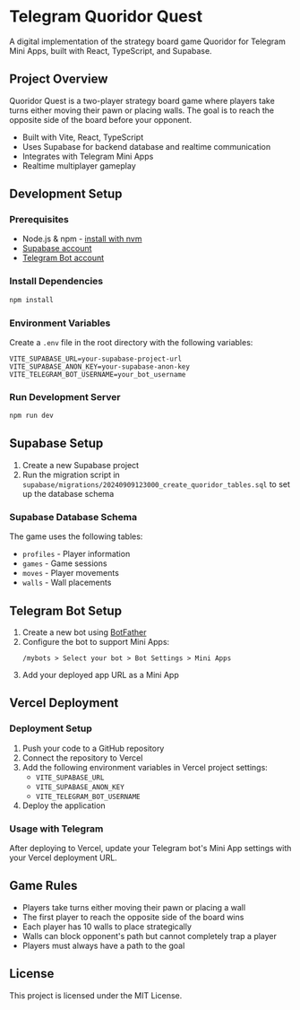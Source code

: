 # Telegram Quoridor Quest

A digital implementation of the strategy board game Quoridor for Telegram Mini Apps, built with React, TypeScript, and Supabase.

## Project Overview

Quoridor Quest is a two-player strategy board game where players take turns either moving their pawn or placing walls. The goal is to reach the opposite side of the board before your opponent.

- Built with Vite, React, TypeScript
- Uses Supabase for backend database and realtime communication
- Integrates with Telegram Mini Apps
- Realtime multiplayer gameplay

## Development Setup

### Prerequisites

- Node.js & npm - [install with nvm](https://github.com/nvm-sh/nvm#installing-and-updating)
- [Supabase account](https://supabase.com/)
- [Telegram Bot account](https://core.telegram.org/bots#creating-a-new-bot)

### Install Dependencies

```sh
npm install
```

### Environment Variables

Create a `.env` file in the root directory with the following variables:

```
VITE_SUPABASE_URL=your-supabase-project-url
VITE_SUPABASE_ANON_KEY=your-supabase-anon-key
VITE_TELEGRAM_BOT_USERNAME=your_bot_username
```

### Run Development Server

```sh
npm run dev
```

## Supabase Setup

1. Create a new Supabase project
2. Run the migration script in `supabase/migrations/20240909123000_create_quoridor_tables.sql` to set up the database schema

### Supabase Database Schema

The game uses the following tables:
- `profiles` - Player information
- `games` - Game sessions
- `moves` - Player movements
- `walls` - Wall placements

## Telegram Bot Setup

1. Create a new bot using [BotFather](https://t.me/botfather)
2. Configure the bot to support Mini Apps:
   ```
   /mybots > Select your bot > Bot Settings > Mini Apps
   ```
3. Add your deployed app URL as a Mini App

## Vercel Deployment

### Deployment Setup

1. Push your code to a GitHub repository
2. Connect the repository to Vercel
3. Add the following environment variables in Vercel project settings:
   - `VITE_SUPABASE_URL`
   - `VITE_SUPABASE_ANON_KEY`
   - `VITE_TELEGRAM_BOT_USERNAME`
4. Deploy the application

### Usage with Telegram

After deploying to Vercel, update your Telegram bot's Mini App settings with your Vercel deployment URL.

## Game Rules

- Players take turns either moving their pawn or placing a wall
- The first player to reach the opposite side of the board wins
- Each player has 10 walls to place strategically
- Walls can block opponent's path but cannot completely trap a player
- Players must always have a path to the goal

## License

This project is licensed under the MIT License.
